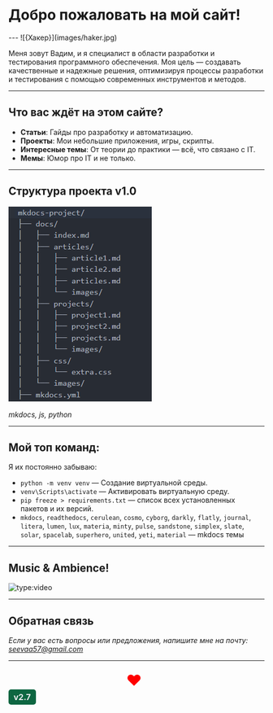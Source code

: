 # <div class="animate__animated animate__bounce">Добро пожаловать на мой сайт!</div>
<link rel="stylesheet" href="https://cdnjs.cloudflare.com/ajax/libs/animate.css/4.1.1/animate.min.css">
---
![{Хакер}](images/haker.jpg)


Меня зовут Вадим, и я специалист в области разработки и тестирования программного обеспечения. Моя цель — создавать качественные и надежные решения, оптимизируя процессы разработки и тестирования с помощью современных инструментов и методов.

---

## Что вас ждёт на этом сайте?

- **Статьи**: Гайды про разработку и автоматизацию. 
- **Проекты**: Мои небольшие приложения, игры, скрипты.
- **Интересные темы**: От теории до практики — всё, что связано с IT.
- **Мемы**: Юмор про IT и не только.

---

## Структура проекта v1.0


![{Структура}](images/structure.png)

_mkdocs, js, python_

---

## Мой топ команд:

Я их постоянно забываю:

- `python -m venv venv` — Создание виртуальной среды.
- `venv\Scripts\activate` — Активировать виртуальную среду.
- `pip freeze > requirements.txt` — список всех установленных пакетов и их версий.
- `mkdocs`, `readthedocs`, `cerulean`, `cosmo`, `cyborg`, `darkly`, `flatly`, `journal`, `litera`, `lumen`, `lux`, `materia`, `minty`, `pulse`, `sandstone`, `simplex`, `slate`, `solar`, `spacelab`, `superhero`, `united`, `yeti`, `material` — mkdocs темы  

---

## Music & Ambience!
![type:video](https://www.youtube.com/embed/p2zMXSXhZ9M?si=glYvSX035bksV-Ju)

---

## Обратная связь

_Если у вас есть вопросы или предложения, напишите мне на почту: [seevaa57@gmail.com](mailto:email@example.com)_

---
<div id="like-container" style="text-align: center; margin-top: 20px;">
  <span id="like-heart" style="font-size: 30px; color: red; cursor: pointer;">❤️</span>
  <span id="like-count" style="font-size: 20px; margin-left: 10px;"></span>
</div>

<script src="js/like_counter.js"></script>


<div class="version-info">
    v2.7
</div>

<style>
  .version-info {
    display: inline-block;
    padding: 5px 10px;
    background-color:rgb(13, 102, 65); 
    border: 1px solidrgb(247, 243, 241); 
    border-radius: 5px; /* Закругленные углы */
    font-size: 16px;
    font-weight: bold;
    color:rgb(233, 235, 238); 
  }
</style>
